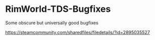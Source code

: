 # RimWorld-TDS-Bugfixes
Some obscure but universally good bugfixes

https://steamcommunity.com/sharedfiles/filedetails/?id=2895035527
